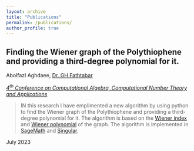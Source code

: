 ```yaml
---
layout: archive
title: "Publications"
permalink: /publications/
author_profile: true
---
```


<!-- {% if author.googlescholar %}
  You can also find my articles on <u><a href="{{author.googlescholar}}">my Google Scholar profile</a>.</u>
{% endif %}

{% include base_path %}

{% for post in site.publications reversed %}
  {% include archive-single.html %}
{% endfor %} -->

## Finding the Wiener graph of the Polythiophene and providing a third-degree polynomial for it.
Abolfazl Aghdaee, [Dr. GH Fathtabar](https://scholar.google.com/citations?user=doa3Y-YAAAAJ&hl=en)

_[$4^t{^h}$ Conference on Computational Algebra, Computational Number Theory and Applications](https://cacna2023.kashanu.ac.ir/en/index.php)_


> IN this research I have emplimented a new algorithm by using python to find the Wiener graph of the Polythiophene and providing a third-degree polynomial for it. The algorithm is based on the [Wiener index](https://en.wikipedia.org/wiki/Wiener_index) and [Wiener polynomial](https://en.wikipedia.org/wiki/Wiener_polynomial) of the graph. The algorithm is implemented in [SageMath](https://www.sagemath.org/) and [Singular](https://www.singular.uni-kl.de/).

July 2023
